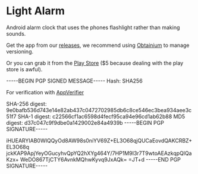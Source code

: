 # Light Alarm

Android alarm clock that uses the phones flashlight rather than making sounds.

Get the app from our [releases](https://github.com/Ghost-Applications/light-alarm), we recommend
using [Obtainium](https://github.com/ImranR98/Obtainium) to manage versioning.

Or you can grab it from the [Play Store]() ($5 because dealing with the play store is awful).

-----BEGIN PGP SIGNED MESSAGE-----
Hash: SHA256

For verification with [AppVerifier](https://github.com/soupslurpr/AppVerifier) 

SHA-256 digest: 9e0bafb536d743e14e82ab437c0472702985db6c8ce546ec3bea934aee3c51f7
SHA-1 digest: c22566cf1ac6598d4fecf95ca94e96cd1ab62b88
MD5 digest: d37c047c9f9dbe0a1429002e84a4939b
-----BEGIN PGP SIGNATURE-----

iHUEARYIAB0WIQQyOd8AW98s0niYV69Z+EL3O68qjQUCaEovdQAKCRBZ+EL3O68q
jckKAP9ApjYeyOGucyhvQpYQ2hXYg464Y/7HP1M9I3r7T9wtoAEAzkqpQlQaKzx+
WeDO867TjCTY6AvnkMQhwKyvq9JxAQk=
=JT+d
-----END PGP SIGNATURE-----
